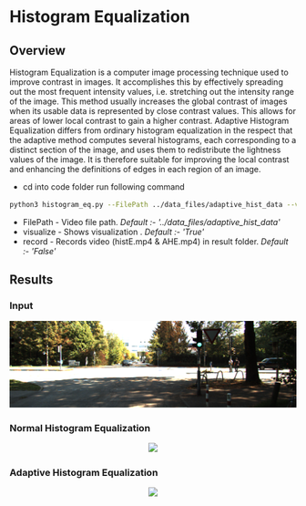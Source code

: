 # Histogram Equalization
## Overview
Histogram Equalization is a computer image processing technique used to improve contrast in images. It accomplishes this by effectively spreading out the most frequent intensity values, i.e. stretching out the intensity range of the image. This method usually increases the global contrast of images when its usable data is represented by close contrast values. This allows for areas of lower local contrast to gain a higher contrast.
Adaptive Histogram Equalization differs from ordinary histogram equalization in the respect that the adaptive method computes several histograms, each corresponding to a distinct section of the image, and uses them to redistribute the lightness values of the image. It is therefore suitable for improving the local contrast and enhancing the definitions of edges in each region of an image.

- cd into code folder run following command
``` bash
python3 histogram_eq.py --FilePath ../data_files/adaptive_hist_data --visualize True --record False
```
- FilePath -  Video file path. *Default :- '../data_files/adaptive_hist_data'*
- visualize - Shows visualization . *Default :- 'True'*
- record - Records video (histE.mp4 & AHE.mp4) in result folder. *Default :- 'False'*

## Results
### Input
<p align="center">
<img src="result/images/input.png"/>
</p>

### Normal Histogram Equalization
<p align="center">
<img src="result/histE.gif"/>
</p>

### Adaptive Histogram Equalization
<p align="center">
<img src="result/AHE.gif"/>
</p>
